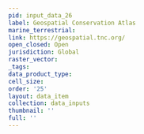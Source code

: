 ```yaml
---
pid: input_data_26
label: Geospatial Conservation Atlas
marine_terrestrial: 
link: https://geospatial.tnc.org/
open_closed: Open
jurisdiction: Global
raster_vector: 
_tags: 
data_product_type: 
cell_size: 
order: '25'
layout: data_item
collection: data_inputs
thumbnail: ''
full: ''
---
```

